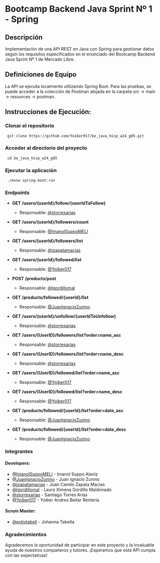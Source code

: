 # Bootcamp Backend Java Sprint Nº 1 - Spring

## Descripción
Implementación de una API REST en Java con Spring para gestionar datos según los requisitos especificados en el enunciado del Bootcamp Backend Java Sprint Nº 1 de Mercado Libre.

## Definiciones de Equipo
La API se ejecuta localmente utilizando Spring Boot. Para las pruebas, se puede acceder a la colección de Postman alojada en la carpeta src -> main -> resources -> postman.

## Instrucciones de Ejecución:
### Clonar el repositorio
	 git clone https://github.com/Yoiber017/be_java_hisp_w24_g05.git

### Acceder al directorio del proyecto
	 cd be_java_hisp_w24_g05

### Ejecutar la aplicación
	 ./mvnw spring-boot:run


### Endpoints

- **GET /users/{userId}/follow/{userIdToFollow}**
    - Responsable: [@storresarias](https://github.com/storresarias)

- **GET /users/{userId}/followers/count**
    - Responsable: [@ImanolSuppoMELI](https://github.com/ImanolSuppoMELI)

- **GET /users/{userId}/followers/list**
    - Responsable: [@jzapatamacias](https://github.com/jzapatamacias)

- **GET /users/{userId}/followed/list**
    - Responsable: [@Yoiber017](https://github.com/Yoiber017)

- **POST /products/post**
    - Responsable: [@lgordillomal](https://github.com/lgordillomal)

- **GET /products/followed/{userId}/list**
    - Responsable: [@JuanIgnacioZunino](https://github.com/JuanIgnacioZunino)

- **GET /users/{userId}/unfollow/{userIdToUnfollow}**
    - Responsable: [@storresarias](https://github.com/storresarias)

- **GET /users/{UserID}/followers/list?order=name_asc**
    - Responsable: [@storresarias](https://github.com/storresarias)

- **GET /users/{UserID}/followers/list?order=name_desc**
    - Responsable: [@storresarias](https://github.com/storresarias)

- **GET /users/{UserID}/followed/list?order=name_asc**
    - Responsable: [@Yoiber017](https://github.com/Yoiber017)

- **GET /users/{UserID}/followed/list?order=name_desc**
    - Responsable: [@Yoiber017](https://github.com/Yoiber017)

- **GET /products/followed/{userId}/list?order=date_asc**
    - Responsable: [@JuanIgnacioZunino](https://github.com/JuanIgnacioZunino)

- **GET /products/followed/{userId}/list?order=date_desc**
    - Responsable: [@JuanIgnacioZunino](https://github.com/JuanIgnacioZunino)

### Integrantes
#### Developers:
- [@ImanolSuppoMELI](https://github.com/ImanolSuppoMELI) - Imanol Suppo Alaniz
- [@JuanIgnacioZunino](https://github.com/JuanIgnacioZunino) - Juan Ignacio Zunino
- [@jzapatamacias](https://github.com/jzapatamacias) - Juan Camilo Zapata Macias
- [@lgordillomal](https://github.com/lgordillomal) - Laura Ximena Gordillo Maldonado
- [@storresarias](https://github.com/storresarias) - Santiago Torres Arias
- [@Yoiber017](https://github.com/Yoiber017) - Yoiber Andres Beitar Renteria

#### Scrum Master:
- [@extjotabell](https://github.com/extjotabell) - Johanna Tabella

### Agradecimientos

Agradecemos la oportunidad de participar en este proyecto y la invaluable ayuda de nuestros compañeros y tutores. ¡Esperamos que esta API cumpla con las expectativas!


